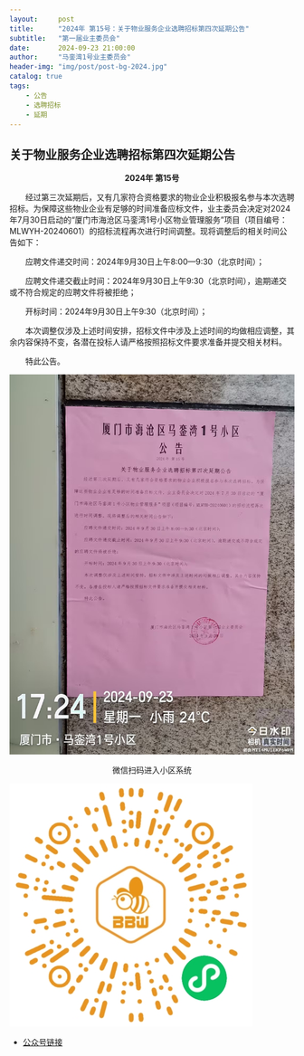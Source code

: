 ```yaml
---
layout:     post
title:      "2024年 第15号：关于物业服务企业选聘招标第四次延期公告"
subtitle:   "第一届业主委员会"
date:       2024-09-23 21:00:00
author:     "马銮湾1号业主委员会"
header-img: "img/post/post-bg-2024.jpg"
catalog: true
tags:
    - 公告
    - 选聘招标
    - 延期
---
```




## 关于物业服务企业选聘招标第四次延期公告

<center><strong>2024年 第15号</strong></center>


&emsp;&emsp;经过第三次延期后，又有几家符合资格要求的物业企业积极报名参与本次选聘招标。为保障这些物业企业有足够的时间准备应标文件，业主委员会决定对2024年7月30日启动的“厦门市海沧区马銮湾1号小区物业管理服务”项目（项目编号：MLWYH-20240601）的招标流程再次进行时间调整。现将调整后的相关时间公告如下：

&emsp;&emsp;应聘文件递交时间：2024年9月30日上午8:00—9:30（北京时间）；

&emsp;&emsp;应聘文件递交截止时间：2024年9月30日上午9:30（北京时间），逾期递交或不符合规定的应聘文件将被拒绝；

&emsp;&emsp;开标时间：2024年9月30日上午9:30（北京时间）；

&emsp;&emsp;本次调整仅涉及上述时间安排，招标文件中涉及上述时间的均做相应调整，其余内容保持不变，各潜在投标人请严格按照招标文件要求准备并提交相关材料。

&emsp;&emsp;特此公告。


![](\img\in-post\2024-9-23-公告实景.jpg)


<center>微信扫码进入小区系统</center>

![](\img\in-post\蜂窝智家.jpg)


- [公众号链接](https://mp.weixin.qq.com/s/UIQCyhDuI1He65WexLD_RA)
